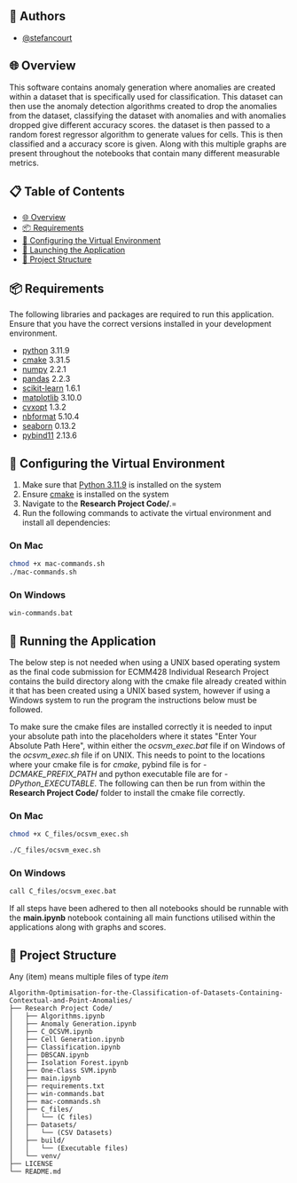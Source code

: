 ## 👥 Authors

- [@stefancourt](https://github.com/stefancourt)

## 🌐 Overview
This software contains anomaly generation where anomalies are created within a dataset that is specifically used for classification. This dataset can then use the anomaly detection algorithms created to drop the anomalies from the dataset, classifying the dataset with anomalies and with anomalies dropped give different accuracy scores. the dataset is then passed to a random forest regressor algorithm to generate values for cells. This is then classified and a accuracy score is given. Along with this multiple graphs are present throughout the notebooks that contain many different measurable metrics.

## 📋 Table of Contents

- [🌐 Overview](#overview)
- [📦 Requirements](#requirements)
- [🌱 Configuring the Virtual Environment](#running-the-virtual-environment)
- [🚀 Launching the Application](#running-the-program)
- [🌲 Project Structure](#project-structure) 

## 📦 Requirements
The following libraries and packages are required to run this application. Ensure that you have the correct versions installed in your development environment.
- [python](https://www.python.org) 3.11.9
- [cmake](https://cmake.org/download/) 3.31.5
- [numpy](https://numpy.org) 2.2.1
- [pandas](https://pandas.pydata.org/docs/) 2.2.3
- [scikit-learn](https://scikit-learn.org/stable/) 1.6.1
- [matplotlib](https://matplotlib.org) 3.10.0
- [cvxopt](https://cvxopt.org) 1.3.2
- [nbformat](https://nbformat.readthedocs.io/en/latest/) 5.10.4
- [seaborn](https://seaborn.pydata.org) 0.13.2
- [pybind11](https://pybind11.readthedocs.io/en/stable/installing.html) 2.13.6


## 🌱 Configuring the Virtual Environment
1. Make sure that [Python 3.11.9](https://www.python.org/downloads/macos/) is installed on the system
2. Ensure [cmake](https://cmake.org/download/) is installed on the system
3. Navigate to the **Research Project Code/**.=
4. Run the following commands to activate the virtual environment and install all dependencies:

### On Mac
```bash
chmod +x mac-commands.sh
./mac-commands.sh
```

### On Windows
```bash
win-commands.bat
```
## 🚀 Running the Application
The below step is not needed when using a UNIX based operating system as the final code submission for ECMM428 Individual Research Project contains the build directory along with the cmake file already created within it that has been created using a UNIX based system, however if using a Windows system to run the program the instructions below must be followed.

To make sure the cmake files are installed correctly it is needed to input your absolute path into the placeholders where it states "Enter Your Absolute Path Here", within either the *ocsvm_exec.bat* file if on Windows of the *ocsvm_exec.sh* file if on UNIX. This needs to point to the locations where your cmake file is for *cmake*, pybind file is for *-DCMAKE_PREFIX_PATH* and python executable file are for *-DPython_EXECUTABLE*. The following can then be run from within the **Research Project Code/** folder to install the cmake file correctly.

### On Mac
```bash
chmod +x C_files/ocsvm_exec.sh

./C_files/ocsvm_exec.sh
```

### On Windows
```bash
call C_files/ocsvm_exec.bat
```

If all steps have been adhered to then all notebooks should be runnable with the **main.ipynb** notebook containing all main functions utilised within the applications along with graphs and scores.

## 🌲 Project Structure
Any (item) means multiple files of type *item*

```plaintext
Algorithm-Optimisation-for-the-Classification-of-Datasets-Containing-Contextual-and-Point-Anomalies/
├── Research Project Code/
│   ├── Algorithms.ipynb
│   ├── Anomaly Generation.ipynb
│   ├── C_OCSVM.ipynb
│   ├── Cell Generation.ipynb
│   ├── Classification.ipynb
│   ├── DBSCAN.ipynb
│   ├── Isolation Forest.ipynb
│   ├── One-Class SVM.ipynb
│   ├── main.ipynb
│   ├── requirements.txt
│   ├── win-commands.bat
│   ├── mac-commands.sh
│   ├── C_files/
│   │   └── (C files)
│   ├── Datasets/
│   │   └── (CSV Datasets)
│   ├── build/
│   │   └── (Executable files)
│   └── venv/
├── LICENSE
└── README.md
```